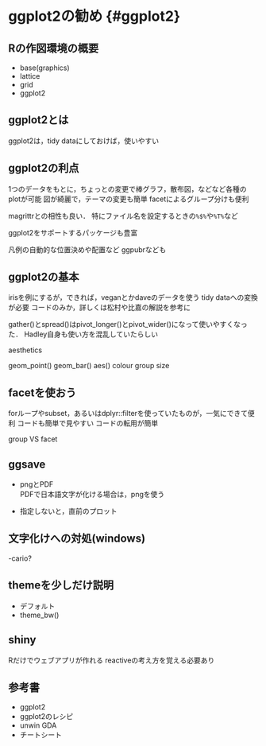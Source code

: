 # ggplot2の勧め {#ggplot2}

<!--
![](images/tools_list01.png){ width=70% }
<img src="images/tools_list01.png" width="30%">
-->


## Rの作図環境の概要

- base(graphics)
- lattice
- grid
- ggplot2

## ggplot2とは

ggplot2は，tidy dataにしておけば，使いやすい


## ggplot2の利点

1つのデータをもとに，ちょっとの変更で棒グラフ，散布図，などなど各種のplotが可能
図が綺麗で，テーマの変更も簡単
facetによるグループ分けも便利

magrittrとの相性も良い．
特にファイル名を設定するときの`%$%`や`%T%`など

ggplot2をサポートするパッケージも豊富

凡例の自動的な位置決めや配置など
ggpubrなども



## ggplot2の基本

irisを例にするが，できれば，veganとかdaveのデータを使う
tidy dataへの変換が必要
コードのみか，詳しくは松村や比嘉の解説を参考に

gather()とspread()はpivot_longer()とpivot_wider()になって使いやすくなった．
Hadley自身も使い方を混乱していたらしい





aesthetics

geom_point()
geom_bar()
aes()
colour
group
size

## facetを使おう

forループやsubset，あるいはdplyr::filterを使っていたものが，一気にできて便利
コードも簡単で見やすい
コードの転用が簡単

group VS facet

## ggsave

- pngとPDF   
PDFで日本語文字が化ける場合は，pngを使う

- 指定しないと，直前のプロット   



## 文字化けへの対処(windows)

-cario?



## themeを少しだけ説明

- デフォルト   
- theme_bw()   

## shiny

Rだけでウェブアプリが作れる
reactiveの考え方を覚える必要あり

## 参考書

- ggplot2
- ggplot2のレシピ
- unwin GDA
- チートシート


